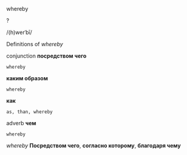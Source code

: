 whereby

?

/(h)werˈbī/

Definitions of _whereby_

conjunction
**посредством чего**

    whereby
**каким образом**

    whereby
**как**

    as, than, whereby

adverb
**чем**

    whereby

_whereby_
**Посредством чего**, **согласно которому**, **благодаря чему**